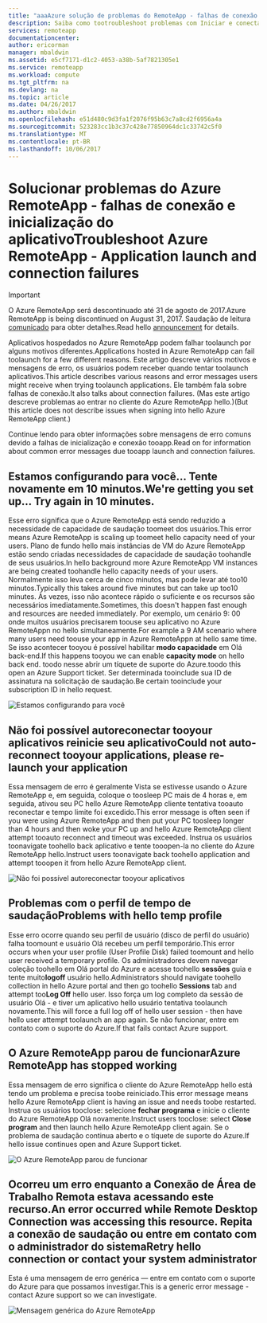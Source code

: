 ```yaml
---
title: "aaaAzure solução de problemas do RemoteApp - falhas de conexão e inicialização do aplicativo | Microsoft Docs"
description: Saiba como tootroubleshoot problemas com Iniciar e conectar-se tooapplications no Azure RemoteApp.
services: remoteapp
documentationcenter: 
author: ericorman
manager: mbaldwin
ms.assetid: e5cf7171-d1c2-4053-a38b-5af7821305e1
ms.service: remoteapp
ms.workload: compute
ms.tgt_pltfrm: na
ms.devlang: na
ms.topic: article
ms.date: 04/26/2017
ms.author: mbaldwin
ms.openlocfilehash: e51d480c9d3fa1f2076f95b63c7a8cd2f6956a4a
ms.sourcegitcommit: 523283cc1b3c37c428e77850964dc1c33742c5f0
ms.translationtype: MT
ms.contentlocale: pt-BR
ms.lasthandoff: 10/06/2017
---
```

# <a name="troubleshoot-azure-remoteapp---application-launch-and-connection-failures"></a><span data-ttu-id="392aa-103">Solucionar problemas do Azure RemoteApp - falhas de conexão e inicialização do aplicativo</span><span class="sxs-lookup"><span data-stu-id="392aa-103">Troubleshoot Azure RemoteApp - Application launch and connection failures</span></span>
> [!IMPORTANT]
> <span data-ttu-id="392aa-104">O Azure RemoteApp será descontinuado até 31 de agosto de 2017.</span><span class="sxs-lookup"><span data-stu-id="392aa-104">Azure RemoteApp is being discontinued on August 31, 2017.</span></span> <span data-ttu-id="392aa-105">Saudação de leitura [comunicado](https://go.microsoft.com/fwlink/?linkid=821148) para obter detalhes.</span><span class="sxs-lookup"><span data-stu-id="392aa-105">Read hello [announcement](https://go.microsoft.com/fwlink/?linkid=821148) for details.</span></span>
> 
> 

<span data-ttu-id="392aa-106">Aplicativos hospedados no Azure RemoteApp podem falhar toolaunch por alguns motivos diferentes.</span><span class="sxs-lookup"><span data-stu-id="392aa-106">Applications hosted in Azure RemoteApp can fail toolaunch for a few different reasons.</span></span> <span data-ttu-id="392aa-107">Este artigo descreve vários motivos e mensagens de erro, os usuários podem receber quando tentar toolaunch aplicativos.</span><span class="sxs-lookup"><span data-stu-id="392aa-107">This article describes various reasons and error messages users might receive when trying toolaunch applications.</span></span> <span data-ttu-id="392aa-108">Ele também fala sobre falhas de conexão.</span><span class="sxs-lookup"><span data-stu-id="392aa-108">It also talks about connection failures.</span></span> <span data-ttu-id="392aa-109">(Mas este artigo descreve problemas ao entrar no cliente do Azure RemoteApp hello.)</span><span class="sxs-lookup"><span data-stu-id="392aa-109">(But this article does not describe issues when signing into hello Azure RemoteApp client.)</span></span>  

<span data-ttu-id="392aa-110">Continue lendo para obter informações sobre mensagens de erro comuns devido a falhas de inicialização e conexão tooapp.</span><span class="sxs-lookup"><span data-stu-id="392aa-110">Read on for information about common error messages due tooapp launch and connection failures.</span></span>

## <a name="were-getting-you-set-up-try-again-in-10-minutes"></a><span data-ttu-id="392aa-111">Estamos configurando para você... Tente novamente em 10 minutos.</span><span class="sxs-lookup"><span data-stu-id="392aa-111">We're getting you set up... Try again in 10 minutes.</span></span>
<span data-ttu-id="392aa-112">Esse erro significa que o Azure RemoteApp está sendo reduzido a necessidade de capacidade de saudação toomeet dos usuários.</span><span class="sxs-lookup"><span data-stu-id="392aa-112">This error means Azure RemoteApp is scaling up toomeet hello capacity need of your users.</span></span> <span data-ttu-id="392aa-113">Plano de fundo hello mais instâncias de VM do Azure RemoteApp estão sendo criadas necessidades de capacidade de saudação toohandle de seus usuários.</span><span class="sxs-lookup"><span data-stu-id="392aa-113">In hello background more Azure RemoteApp VM instances are being created toohandle hello capacity needs of your users.</span></span> <span data-ttu-id="392aa-114">Normalmente isso leva cerca de cinco minutos, mas pode levar até too10 minutos.</span><span class="sxs-lookup"><span data-stu-id="392aa-114">Typically this takes around five minutes but can take up too10 minutes.</span></span> <span data-ttu-id="392aa-115">Às vezes, isso não acontece rápido o suficiente e os recursos são necessários imediatamente.</span><span class="sxs-lookup"><span data-stu-id="392aa-115">Sometimes, this doesn't happen fast enough and resources are needed immediately.</span></span> <span data-ttu-id="392aa-116">Por exemplo, um cenário 9: 00 onde muitos usuários precisarem toouse seu aplicativo no Azure RemoteAppn no hello simultaneamente.</span><span class="sxs-lookup"><span data-stu-id="392aa-116">For example a 9 AM scenario where many users need toouse your app in Azure RemoteAppn at hello same time.</span></span> <span data-ttu-id="392aa-117">Se isso acontecer tooyou é possível habilitar **modo capacidade** em Olá back-end.</span><span class="sxs-lookup"><span data-stu-id="392aa-117">If this happens tooyou we can enable **capacity mode** on hello back end.</span></span> <span data-ttu-id="392aa-118">toodo nesse abrir um tíquete de suporte do Azure.</span><span class="sxs-lookup"><span data-stu-id="392aa-118">toodo this open an Azure Support ticket.</span></span> <span data-ttu-id="392aa-119">Ser determinada tooinclude sua ID de assinatura na solicitação de saudação.</span><span class="sxs-lookup"><span data-stu-id="392aa-119">Be certain tooinclude your subscription ID in hello request.</span></span>  

![Estamos configurando para você](./media/remoteapp-apptrouble/ra-apptrouble1.png)

## <a name="could-not-auto-reconnect-tooyour-applications-please-re-launch-your-application"></a><span data-ttu-id="392aa-121">Não foi possível autoreconectar tooyour aplicativos reinicie seu aplicativo</span><span class="sxs-lookup"><span data-stu-id="392aa-121">Could not auto-reconnect tooyour applications, please re-launch your application</span></span>
<span data-ttu-id="392aa-122">Essa mensagem de erro é geralmente Vista se estivesse usando o Azure RemoteApp e, em seguida, coloque o toosleep PC mais de 4 horas e, em seguida, ativou seu PC hello Azure RemoteApp cliente tentativa tooauto reconectar e tempo limite foi excedido.</span><span class="sxs-lookup"><span data-stu-id="392aa-122">This error message is often seen if you were using Azure RemoteApp and then put your PC toosleep longer than 4 hours and then woke your PC up and hello Azure RemoteApp client attempt tooauto reconnect and timeout was exceeded.</span></span>  <span data-ttu-id="392aa-123">Instrua os usuários toonavigate toohello back aplicativo e tente tooopen-la no cliente do Azure RemoteApp hello.</span><span class="sxs-lookup"><span data-stu-id="392aa-123">Instruct users toonavigate back toohello application and attempt tooopen it from hello Azure RemoteApp client.</span></span>

![Não foi possível autoreconectar tooyour aplicativos](./media/remoteapp-apptrouble/ra-apptrouble2.png) 

## <a name="problems-with-hello-temp-profile"></a><span data-ttu-id="392aa-125">Problemas com o perfil de tempo de saudação</span><span class="sxs-lookup"><span data-stu-id="392aa-125">Problems with hello temp profile</span></span>
<span data-ttu-id="392aa-126">Esse erro ocorre quando seu perfil de usuário (disco de perfil do usuário) falha toomount e usuário Olá recebeu um perfil temporário.</span><span class="sxs-lookup"><span data-stu-id="392aa-126">This error occurs when your user profile (User Profile Disk) failed toomount and hello user received a temporary profile.</span></span>  <span data-ttu-id="392aa-127">Os administradores devem navegar coleção toohello em Olá portal do Azure e acesse toohello **sessões** guia e tente muito**logoff** usuário hello.</span><span class="sxs-lookup"><span data-stu-id="392aa-127">Administrators should navigate toohello collection in hello Azure portal and then go toohello **Sessions** tab and attempt too**Log Off** hello user.</span></span> <span data-ttu-id="392aa-128">Isso força um log completo da sessão de usuário Olá - e tiver um aplicativo hello usuário tentativa toolaunch novamente.</span><span class="sxs-lookup"><span data-stu-id="392aa-128">This will force a full log off of hello user session - then have hello user attempt toolaunch an app again.</span></span> <span data-ttu-id="392aa-129">Se não funcionar, entre em contato com o suporte do Azure.</span><span class="sxs-lookup"><span data-stu-id="392aa-129">If that fails contact Azure support.</span></span>

## <a name="azure-remoteapp-has-stopped-working"></a><span data-ttu-id="392aa-130">O Azure RemoteApp parou de funcionar</span><span class="sxs-lookup"><span data-stu-id="392aa-130">Azure RemoteApp has stopped working</span></span>
<span data-ttu-id="392aa-131">Essa mensagem de erro significa o cliente do Azure RemoteApp hello está tendo um problema e precisa toobe reiniciado.</span><span class="sxs-lookup"><span data-stu-id="392aa-131">This error message means hello Azure RemoteApp client is having an issue and needs toobe restarted.</span></span> <span data-ttu-id="392aa-132">Instrua os usuários tooclose: selecione **fechar programa** e inicie o cliente do Azure RemoteApp Olá novamente.</span><span class="sxs-lookup"><span data-stu-id="392aa-132">Instruct users tooclose: select **Close program** and then launch hello Azure RemoteApp client again.</span></span>  <span data-ttu-id="392aa-133">Se o problema de saudação continua aberto e o tíquete de suporte do Azure.</span><span class="sxs-lookup"><span data-stu-id="392aa-133">If hello issue continues open and Azure Support ticket.</span></span>

![O Azure RemoteApp parou de funcionar](./media/remoteapp-apptrouble/ra-apptrouble3.png)  

## <a name="an-error-occurred-while-remote-desktop-connection-was-accessing-this-resource-retry-hello-connection-or-contact-your-system-administrator"></a><span data-ttu-id="392aa-135">Ocorreu um erro enquanto a Conexão de Área de Trabalho Remota estava acessando este recurso.</span><span class="sxs-lookup"><span data-stu-id="392aa-135">An error occurred while Remote Desktop Connection was accessing this resource.</span></span> <span data-ttu-id="392aa-136">Repita a conexão de saudação ou entre em contato com o administrador do sistema</span><span class="sxs-lookup"><span data-stu-id="392aa-136">Retry hello connection or contact your system administrator</span></span>
<span data-ttu-id="392aa-137">Esta é uma mensagem de erro genérica — entre em contato com o suporte do Azure para que possamos investigar.</span><span class="sxs-lookup"><span data-stu-id="392aa-137">This is a generic error message - contact Azure support so we can investigate.</span></span> 

![Mensagem genérica do Azure RemoteApp](./media/remoteapp-apptrouble/ra-apptrouble4.png) 


